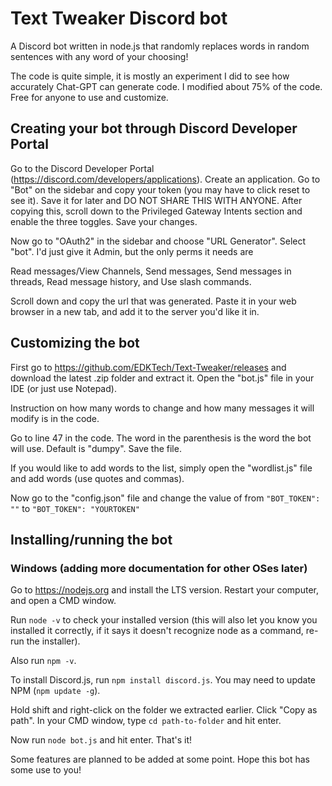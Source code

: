 # Text Tweaker Discord bot
A Discord bot written in node.js that randomly replaces words in random sentences with any word of your choosing!

The code is quite simple, it is mostly an experiment I did to see how accurately Chat-GPT can generate code. I modified about 75% of the code.
Free for anyone to use and customize.

## Creating your bot through Discord Developer Portal
Go to the Discord Developer Portal (https://discord.com/developers/applications).
Create an application. Go to "Bot" on the sidebar and copy your token (you may have to click reset to see it). Save it for later and DO NOT SHARE THIS WITH ANYONE.
After copying this, scroll down to the Privileged Gateway Intents section and enable the three toggles. Save your changes.

Now go to "OAuth2" in the sidebar and choose "URL Generator". Select "bot". I'd just give it Admin, but the only perms it needs are 

Read messages/View Channels,
Send messages,
Send messages in threads,
Read message history,
and Use slash commands.

Scroll down and copy the url that was generated.
Paste it in your web browser in a new tab, and add it to the server you'd like it in.


## Customizing the bot
First go to https://github.com/EDKTech/Text-Tweaker/releases and download the latest .zip folder and extract it.
Open the "bot.js" file in your IDE (or just use Notepad).

Instruction on how many words to change and how many messages it will modify is in the code.

Go to line 47 in the code. The word in the parenthesis is the word the bot will use. Default is "dumpy".
Save the file.

If you would like to add words to the list, simply open the "wordlist.js" file and add words (use quotes and commas).

Now go to the "config.json" file and change the value of from `"BOT_TOKEN": ""` to `"BOT_TOKEN": "YOURTOKEN"`

## Installing/running the bot

### Windows (adding more documentation for other OSes later)
Go to https://nodejs.org and install the LTS version. Restart your computer, and open a CMD window.

Run `node -v` to check your installed version (this will also let you know you installed it correctly, if it says it doesn't recognize node as a command, re-run the installer).

Also run `npm -v`.

To install Discord.js, run `npm install discord.js`. You may need to update NPM (`npm update -g`).

Hold shift and right-click on the folder we extracted earlier. Click "Copy as path". In your CMD window, type `cd path-to-folder` and hit enter.

Now run `node bot.js` and hit enter. That's it!



Some features are planned to be added at some point. Hope this bot has some use to you!
